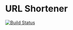 # URL Shortener
[![Build Status](https://travis-ci.org/pablobfonseca/url_shortener.svg?branch=master)](https://travis-ci.org/pablobfonseca/url_shortener)
